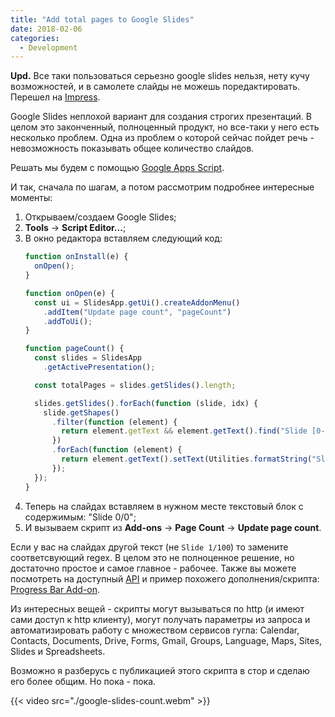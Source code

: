 ```yaml
---
title: "Add total pages to Google Slides"
date: 2018-02-06
categories:
  - Development
---
```


**Upd.** Все таки пользоваться серьезно google slides нельзя, нету кучу возможностей, и в самолете слайды не можешь поредактировать. Перешел на [Impress](https://www.libreoffice.org/discover/impress/).

Google Slides неплохой вариант для создания строгих презентаций. В целом это законченный, полноценный продукт, но все-таки у него есть несколько проблем. Одна из проблем о которой сейчас пойдет речь - невозможность показывать общее количество слайдов.

Решать мы будем с помощью [Google Apps Script](https://script.google.com/home).

И так, сначала по шагам, а потом рассмотрим подробнее интересные моменты:

1. Открываем/создаем Google Slides;
2. **Tools** -> **Script Editor...**;
3. В окно редактора вставляем следующий код:
    ```javascript
    function onInstall(e) {
      onOpen();
    }

    function onOpen(e) {
      const ui = SlidesApp.getUi().createAddonMenu()
        .addItem("Update page count", "pageCount")
        .addToUi();
    }

    function pageCount() {
      const slides = SlidesApp
        .getActivePresentation();

      const totalPages = slides.getSlides().length;

      slides.getSlides().forEach(function (slide, idx) {
        slide.getShapes()
          .filter(function (element) {
            return element.getText && element.getText().find("Slide [0-9]+\/[0-9]+").length > 0
          })
          .forEach(function (element) {
            return element.getText().setText(Utilities.formatString("Slide %s/%s", idx + 1, totalPages));
          });
      });
    }
    ```
4. Теперь на слайдах вставляем в нужном месте текстовый блок с содержимым: "Slide 0/0";
5. И вызываем скрипт из **Add-ons** -> **Page Count** -> **Update page count**.

Если у вас на слайдах другой текст (не `Slide 1/100`) то замените соответсвующий regex.
В целом это не полноценное решение, но достаточно простое и самое главное - рабочее. Также вы можете посмотреть на доступный [API](https://developers.google.com/apps-script/reference/slides/) и пример похожего дополнения/скрипта: [Progress Bar Add-on](https://developers.google.com/apps-script/guides/slides/samples/progress-bar).

Из интересных вещей - скрипты могут вызываться по http (и имеют сами доступ к http клиенту), могут получать параметры из запроса и автоматизировать работу с множеством сервисов гугла: Calendar, Contacts, Documents, Drive, Forms, Gmail, Groups, Language, Maps, Sites, Slides и Spreadsheets.

Возможно я разберусь с публикацией этого скрипта в стор и сделаю его более общим. Но пока - пока.

{{< video src="./google-slides-count.webm" >}}
